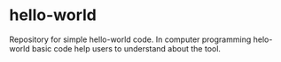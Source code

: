 # hello-world
Repository for simple hello-world code.
In computer programming helo-world basic code help users to understand about the tool.
